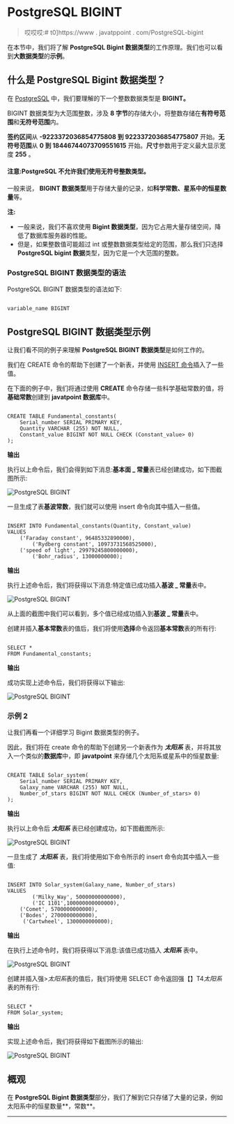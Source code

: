 # PostgreSQL BIGINT

> 哎哎哎:# t0]https://www . javatppoint . com/PostgreSQL-bigint

在本节中，我们将了解 **PostgreSQL Bigint 数据类型**的工作原理。我们也可以看到**大数据类型**的**示例**。

## 什么是 PostgreSQL Bigint 数据类型？

在 [PostgreSQL](https://www.javatpoint.com/postgresql-tutorial) 中，我们要理解的下一个整数数据类型是 **BIGINT。**

BIGINT 数据类型为大范围整数，涉及 **8 字节**的存储大小，将整数存储在**有符号范围**和**无符号范围**内。

**签约区间**从 **-9223372036854775808 到 9223372036854775807** 开始。**无符号范围**从 **0 到 18446744073709551615** 开始。**尺寸**参数用于定义最大显示宽度 **255** 。

#### 注意:PostgreSQL 不允许我们使用无符号整数类型。

一般来说， **BIGINT 数据类型**用于存储大量的记录，如**科学常数、星系中的恒星数量**等。

**注:**

*   一般来说，我们不喜欢使用 **Bigint 数据类型**，因为它占用大量存储空间，降低了数据库服务器的性能。
*   但是，如果整数值可能超过 int 或整数数据类型给定的范围，那么我们只选择 **PostgreSQL bigint 数据**类型，因为它是一个大范围的整数。

### PostgreSQL BIGINT 数据类型的语法

PostgreSQL BIGINT 数据类型的语法如下:

```

variable_name BIGINT

```

## PostgreSQL BIGINT 数据类型示例

让我们看不同的例子来理解 **PostgreSQL BIGINT 数据类型**是如何工作的。

我们在 CREATE 命令的帮助下创建了一个新表，并使用 [INSERT 命令](https://www.javatpoint.com/postgresql-insert)插入了一些值。

在下面的例子中，我们将通过使用 **CREATE** 命令存储一些科学基础常数的值，将**基础常数**创建到 **javatpoint 数据库**中。

```

CREATE TABLE Fundamental_constants(
    Serial_number SERIAL PRIMARY KEY,
    Quantity VARCHAR (255) NOT NULL,
    Constant_value BIGINT NOT NULL CHECK (Constant_value> 0)
);

```

**输出**

执行以上命令后，我们会得到如下消息:**基本面 _ 常量**表已经创建成功，如下图截图所示:

![PostgreSQL BIGINT](../Images/bc7560ec9f4527152485b84aa25f18f6.png)

一旦生成了表**基波常数**，我们就可以使用 insert 命令向其中插入一些值。

```

INSERT INTO Fundamental_constants(Quantity, Constant_value)
VALUES
	('Faraday constant', 96485332890000),
    	('Rydberg constant', 10973731568525000),
	('speed of light', 29979245800000000),
    	('Bohr_radius', 13000000000);

```

**输出**

执行上述命令后，我们将获得以下消息:特定值已成功插入**基波 _ 常量**表中。

![PostgreSQL BIGINT](../Images/37c04db582954cb4c5f7b0f262008f65.png)

从上面的截图中我们可以看到，多个值已经成功插入到**基波 _ 常量**表中。

创建并插入**基本常数**表的值后，我们将使用**选择**命令返回**基本常数**表的所有行:

```

SELECT * 
FROM Fundamental_constants;

```

**输出**

成功实现上述命令后，我们将获得以下输出:

![PostgreSQL BIGINT](../Images/e5a83c728ca6058870563dc3cb6bcd10.png)

### 示例 2

让我们再看一个详细学习 Bigint 数据类型的例子。

因此，我们将在 create 命令的帮助下创建另一个新表作为 ***太阳系*** 表，并将其放入一个类似的**数据库**中，即 **javatpoint** 来存储几个太阳系或星系中的恒星数量:

```

CREATE TABLE Solar_system(
    Serial_number SERIAL PRIMARY KEY,
    Galaxy_name VARCHAR (255) NOT NULL,
    Number_of_stars BIGINT NOT NULL CHECK (Number_of_stars> 0)
);

```

**输出**

执行以上命令后 ***太阳系*** 表已经创建成功，如下图截图所示:

![PostgreSQL BIGINT](../Images/e9a42b1431ca786a45c7ce557a2be223.png)

一旦生成了 ***太阳系*** 表，我们将使用如下命令所示的 insert 命令向其中插入一些值:

```

INSERT INTO Solar_system(Galaxy_name, Number_of_stars)
VALUES
    	('Milky_Way', 50000000000000),
    	('IC 1101',100000000000000),
	('Comet', 5700000000000),
	('Bodes', 2700000000000), 
   	 ('Cartwheel', 1300000000000);

```

**输出**

在执行上述命令时，我们将获得以下消息:该值已成功插入 ***太阳系*** 表中。

![PostgreSQL BIGINT](../Images/65fb579f445bd9ac0b5a2f0ed246925a.png)

创建并插入强>*太阳系*表的值后，我们将使用 SELECT 命令返回强【】T4*太阳系*表的所有行:

```

SELECT * 
FROM Solar_system;

```

**输出**

实现上述命令后，我们将获得如下截图所示的输出:

![PostgreSQL BIGINT](../Images/1ddc00cb21480d573158c4c51715f35a.png)

## 概观

在 **PostgreSQL Bigint 数据类型**部分，我们了解到它只存储了大量的记录，例如太阳系中的恒星数量**，常数**。

* * *